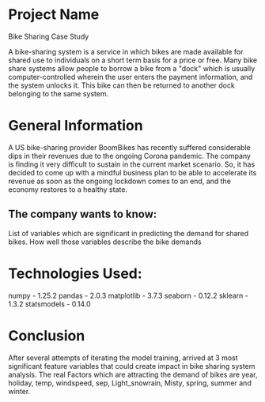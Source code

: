 # Project Name
Bike Sharing Case Study

A bike-sharing system is a service in which bikes are made available for shared use to individuals on a short term basis for a price or free. Many bike share systems allow people to borrow a bike from a "dock" which is usually computer-controlled wherein the user enters the payment information, and the system unlocks it. This bike can then be returned to another dock belonging to the same system.

# General Information

A US bike-sharing provider BoomBikes has recently suffered considerable dips in their revenues due to the ongoing Corona pandemic. The company is finding it very difficult to sustain in the current market scenario. So, it has decided to come up with a mindful business plan to be able to accelerate its revenue as soon as the ongoing lockdown comes to an end, and the economy restores to a healthy state.

## The company wants to know:
List of variables which are significant in predicting the demand for shared bikes.
How well those variables describe the bike demands

# Technologies Used:
numpy - 1.25.2
pandas - 2.0.3
matplotlib - 3.7.3
seaborn - 0.12.2
sklearn - 1.3.2
statsmodels - 0.14.0

# Conclusion
After several attempts of iterating the model training, arrived at 3 most significant feature variables that could create impact in bike sharing system analysis. The real Factors which are attracting the demand of bikes are year, holiday, temp, windspeed, sep, Light_snowrain, Misty, spring, summer and winter.
